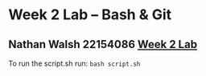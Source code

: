 # Week 2 Lab – Bash & Git
Nathan Walsh 22154086
[Week 2 Lab](https://github.com/NathanWalshNCI/DevOps_Week2Lab.git)
---
To run the script.sh run: `bash script.sh`